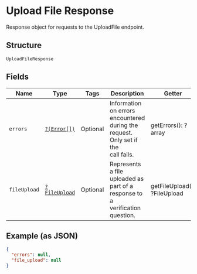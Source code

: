 
# Upload File Response

Response object for requests to the UploadFile endpoint.

## Structure

`UploadFileResponse`

## Fields

| Name | Type | Tags | Description | Getter | Setter |
|  --- | --- | --- | --- | --- | --- |
| `errors` | [`?(Error[])`](../../doc/models/error.md) | Optional | Information on errors encountered during the request. Only set if the<br>call fails. | getErrors(): ?array | setErrors(?array errors): void |
| `fileUpload` | [`?FileUpload`](../../doc/models/file-upload.md) | Optional | Represents a file uploaded as part of a response to a verification question. | getFileUpload(): ?FileUpload | setFileUpload(?FileUpload fileUpload): void |

## Example (as JSON)

```json
{
  "errors": null,
  "file_upload": null
}
```

